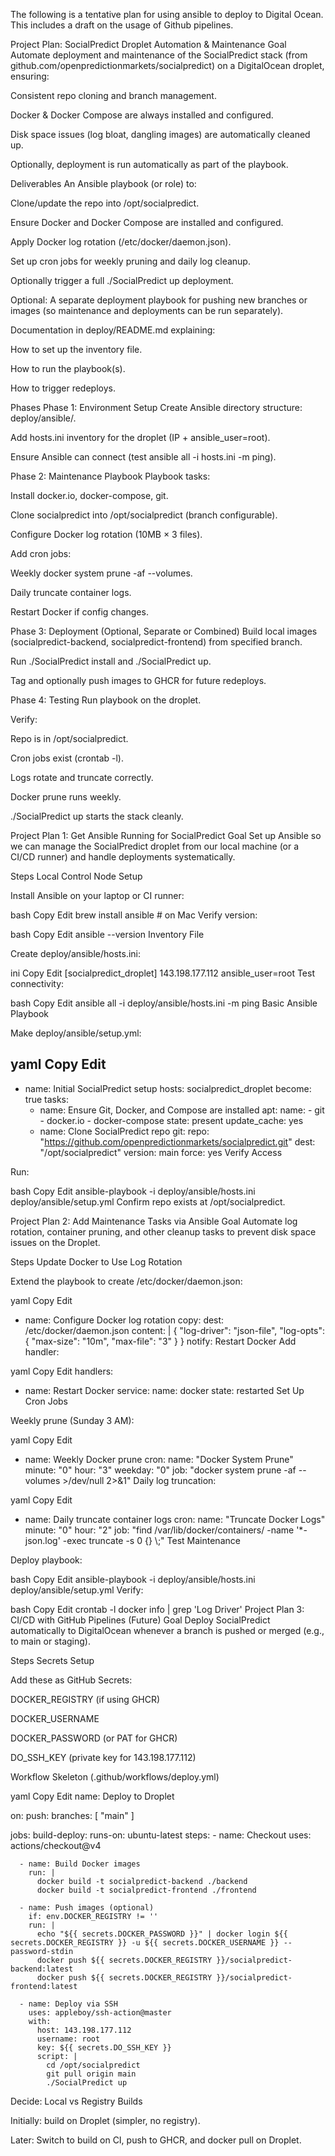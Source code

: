 The following is a tentative plan for using ansible to deploy to Digital Ocean.
This includes a draft on the usage of Github pipelines.

Project Plan: SocialPredict Droplet Automation & Maintenance
Goal
Automate deployment and maintenance of the SocialPredict stack (from github.com/openpredictionmarkets/socialpredict) on a DigitalOcean droplet, ensuring:

Consistent repo cloning and branch management.

Docker & Docker Compose are always installed and configured.

Disk space issues (log bloat, dangling images) are automatically cleaned up.

Optionally, deployment is run automatically as part of the playbook.

Deliverables
An Ansible playbook (or role) to:

Clone/update the repo into /opt/socialpredict.

Ensure Docker and Docker Compose are installed and configured.

Apply Docker log rotation (/etc/docker/daemon.json).

Set up cron jobs for weekly pruning and daily log cleanup.

Optionally trigger a full ./SocialPredict up deployment.

Optional: A separate deployment playbook for pushing new branches or images (so maintenance and deployments can be run separately).

Documentation in deploy/README.md explaining:

How to set up the inventory file.

How to run the playbook(s).

How to trigger redeploys.

Phases
Phase 1: Environment Setup
 Create Ansible directory structure: deploy/ansible/.

 Add hosts.ini inventory for the droplet (IP + ansible_user=root).

 Ensure Ansible can connect (test ansible all -i hosts.ini -m ping).

Phase 2: Maintenance Playbook
 Playbook tasks:

Install docker.io, docker-compose, git.

Clone socialpredict into /opt/socialpredict (branch configurable).

Configure Docker log rotation (10MB × 3 files).

Add cron jobs:

Weekly docker system prune -af --volumes.

Daily truncate container logs.

Restart Docker if config changes.

Phase 3: Deployment (Optional, Separate or Combined)
 Build local images (socialpredict-backend, socialpredict-frontend) from specified branch.

 Run ./SocialPredict install and ./SocialPredict up.

 Tag and optionally push images to GHCR for future redeploys.

Phase 4: Testing
 Run playbook on the droplet.

 Verify:

Repo is in /opt/socialpredict.

Cron jobs exist (crontab -l).

Logs rotate and truncate correctly.

Docker prune runs weekly.

./SocialPredict up starts the stack cleanly.

Project Plan 1: Get Ansible Running for SocialPredict
Goal
Set up Ansible so we can manage the SocialPredict droplet from our local machine (or a CI/CD runner) and handle deployments systematically.

Steps
Local Control Node Setup

Install Ansible on your laptop or CI runner:

bash
Copy
Edit
brew install ansible    # on Mac
Verify version:

bash
Copy
Edit
ansible --version
Inventory File

Create deploy/ansible/hosts.ini:

ini
Copy
Edit
[socialpredict_droplet]
143.198.177.112 ansible_user=root
Test connectivity:

bash
Copy
Edit
ansible all -i deploy/ansible/hosts.ini -m ping
Basic Ansible Playbook

Make deploy/ansible/setup.yml:

yaml
Copy
Edit
---
- name: Initial SocialPredict setup
  hosts: socialpredict_droplet
  become: true
  tasks:
    - name: Ensure Git, Docker, and Compose are installed
      apt:
        name:
          - git
          - docker.io
          - docker-compose
        state: present
        update_cache: yes
    - name: Clone SocialPredict repo
      git:
        repo: "https://github.com/openpredictionmarkets/socialpredict.git"
        dest: "/opt/socialpredict"
        version: main
        force: yes
Verify Access

Run:

bash
Copy
Edit
ansible-playbook -i deploy/ansible/hosts.ini deploy/ansible/setup.yml
Confirm repo exists at /opt/socialpredict.

Project Plan 2: Add Maintenance Tasks via Ansible
Goal
Automate log rotation, container pruning, and other cleanup tasks to prevent disk space issues on the Droplet.

Steps
Update Docker to Use Log Rotation

Extend the playbook to create /etc/docker/daemon.json:

yaml
Copy
Edit
- name: Configure Docker log rotation
  copy:
    dest: /etc/docker/daemon.json
    content: |
      {
        "log-driver": "json-file",
        "log-opts": {
          "max-size": "10m",
          "max-file": "3"
        }
      }
  notify: Restart Docker
Add handler:

yaml
Copy
Edit
handlers:
  - name: Restart Docker
    service:
      name: docker
      state: restarted
Set Up Cron Jobs

Weekly prune (Sunday 3 AM):

yaml
Copy
Edit
- name: Weekly Docker prune
  cron:
    name: "Docker System Prune"
    minute: "0"
    hour: "3"
    weekday: "0"
    job: "docker system prune -af --volumes >/dev/null 2>&1"
Daily log truncation:

yaml
Copy
Edit
- name: Daily truncate container logs
  cron:
    name: "Truncate Docker Logs"
    minute: "0"
    hour: "2"
    job: "find /var/lib/docker/containers/ -name '*-json.log' -exec truncate -s 0 {} \\;"
Test Maintenance

Deploy playbook:

bash
Copy
Edit
ansible-playbook -i deploy/ansible/hosts.ini deploy/ansible/setup.yml
Verify:

bash
Copy
Edit
crontab -l
docker info | grep 'Log Driver'
Project Plan 3: CI/CD with GitHub Pipelines (Future)
Goal
Deploy SocialPredict automatically to DigitalOcean whenever a branch is pushed or merged (e.g., to main or staging).

Steps
Secrets Setup

Add these as GitHub Secrets:

DOCKER_REGISTRY (if using GHCR)

DOCKER_USERNAME

DOCKER_PASSWORD (or PAT for GHCR)

DO_SSH_KEY (private key for 143.198.177.112)

Workflow Skeleton (.github/workflows/deploy.yml)

yaml
Copy
Edit
name: Deploy to Droplet

on:
  push:
    branches: [ "main" ]

jobs:
  build-deploy:
    runs-on: ubuntu-latest
    steps:
      - name: Checkout
        uses: actions/checkout@v4

      - name: Build Docker images
        run: |
          docker build -t socialpredict-backend ./backend
          docker build -t socialpredict-frontend ./frontend

      - name: Push images (optional)
        if: env.DOCKER_REGISTRY != ''
        run: |
          echo "${{ secrets.DOCKER_PASSWORD }}" | docker login ${{ secrets.DOCKER_REGISTRY }} -u ${{ secrets.DOCKER_USERNAME }} --password-stdin
          docker push ${{ secrets.DOCKER_REGISTRY }}/socialpredict-backend:latest
          docker push ${{ secrets.DOCKER_REGISTRY }}/socialpredict-frontend:latest

      - name: Deploy via SSH
        uses: appleboy/ssh-action@master
        with:
          host: 143.198.177.112
          username: root
          key: ${{ secrets.DO_SSH_KEY }}
          script: |
            cd /opt/socialpredict
            git pull origin main
            ./SocialPredict up
Decide: Local vs Registry Builds

Initially: build on Droplet (simpler, no registry).

Later: Switch to build on CI, push to GHCR, and docker pull on Droplet.

